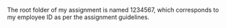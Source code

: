 The root folder of my assignment is named 1234567, which corresponds to my employee ID as per the assignment guidelines.
